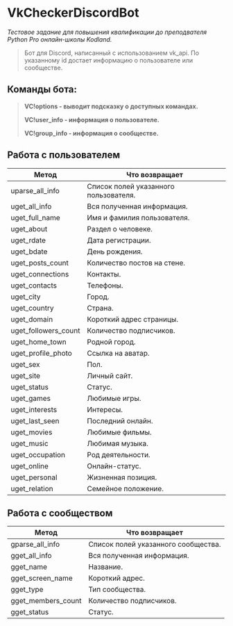 # VkCheckerDiscordBot

_Тестовое задание для повышения квалификации до преподвателя Python Pro онлайн-школы Kodland._

> Бот для Discord, написанный с использованием vk_api.
> По указанному id достает информацию о пользователе или сообществе.

## Команды бота:
> **VC!options - выводит подсказку о доступных командах.**
> 
> **VC!user_info - информация о пользователе.**
> 
> **VC!group_info - информация о сообществе.**

## Работа с пользователем

| Метод | Что возвращает |
| ------ | ------ |
| uparse_all_info | Список полей указанного пользователя. |
| uget_all_info | Вся полученная информация.  |
| uget_full_name | Имя и фамилия пользователя. |
| uget_about | Раздел о человеке. |
| uget_rdate | Дата регистрации. |
| uget_bdate | День рождения. |
| uget_posts_count | Количество постов на стене. |
| uget_connections | Контакты. |
| uget_contacts | Телефоны. |
| uget_city | Город. |
| uget_country | Страна. |
| uget_domain | Короткий адрес страницы. |
| uget_followers_count | Количество подписчиков. |
| uget_home_town | Родной город. |
| uget_profile_photo | Ссылка на аватар. |
| uget_sex | Пол. |
| uget_site | Личный сайт. |
| uget_status | Статус. |
| uget_games | Любимые игры. |
| uget_interests | Интересы. |
| uget_last_seen | Последний онлайн. |
| uget_movies | Любимые фильмы. |
| uget_music | Любимая музыка. |
| uget_occupation | Род деятельности. |
| uget_online | Онлайн-статус. |
| uget_personal | Жизненная позиция. |
| uget_relation | Семейное положение. |

## Работа с сообществом

| Метод | Что возвращает |
| ------ | ------ |
| gparse_all_info | Список полей указанного сообщества. |
| gget_all_info | Вся полученная информация. |
| gget_name | Название. |
| gget_screen_name | Короткий адрес. |
| gget_type | Тип сообщества. |
| gget_members_count | Количество подписчиков. |
| gget_status | Статус. |
